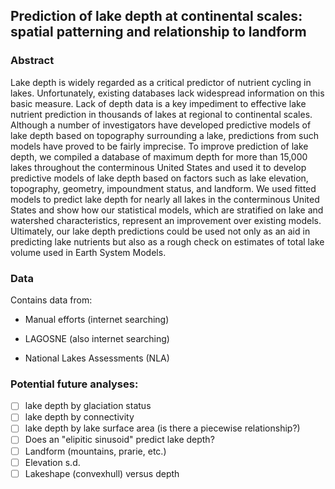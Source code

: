 ## Prediction of lake depth at continental scales: spatial patterning and relationship to landform

### Abstract

Lake depth is widely regarded as a critical predictor of nutrient cycling in lakes. Unfortunately, existing databases lack widespread information on this basic measure. Lack of depth data is a key impediment to effective lake nutrient prediction in thousands of lakes at regional to continental scales. Although a number of investigators have developed predictive models of lake depth based on topography surrounding a lake, predictions from such models have proved to be fairly imprecise. To improve prediction of lake depth, we compiled a database of maximum depth for more than 15,000 lakes throughout the conterminous United States and used it to develop predictive models of lake depth based on factors such as lake elevation, topography, geometry, impoundment status, and landform. We used fitted models to predict lake depth for nearly all lakes in the conterminous United States and show how our statistical models, which are stratified on lake and watershed characteristics, represent an improvement over existing models. Ultimately, our lake depth predictions could be used not only as an aid in predicting lake nutrients but also as a rough check on estimates of total lake volume used in Earth System Models.

### Data

Contains data from:

 * Manual efforts (internet searching)
 
 * LAGOSNE (also internet searching)
 
 * National Lakes Assessments (NLA)

### Potential future analyses:

 * [ ] lake depth by glaciation status
 * [ ] lake depth by connectivity
 * [ ] lake depth by lake surface area (is there a piecewise relationship?)
 * [ ] Does an "elipitic sinusoid" predict lake depth?
 * [ ] Landform (mountains, prarie, etc.)
 * [ ] Elevation s.d.
 * [ ] Lakeshape (convexhull) versus depth
